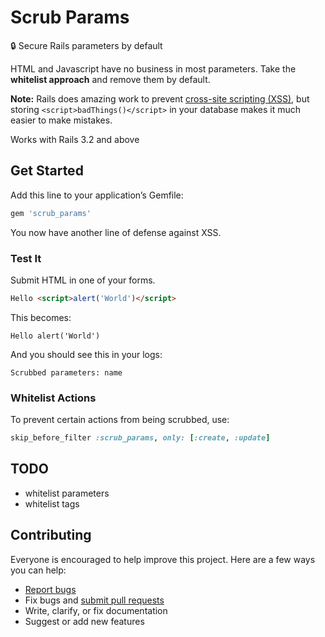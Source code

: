 # Scrub Params

:lock: Secure Rails parameters by default

HTML and Javascript have no business in most parameters. Take the **whitelist approach** and remove them by default.

**Note:** Rails does amazing work to prevent [cross-site scripting (XSS)](http://en.wikipedia.org/wiki/Cross-site_scripting), but storing `<script>badThings()</script>` in your database makes it much easier to make mistakes.

Works with Rails 3.2 and above

## Get Started

Add this line to your application’s Gemfile:

```ruby
gem 'scrub_params'
```

You now have another line of defense against XSS.

### Test It

Submit HTML in one of your forms.

```html
Hello <script>alert('World')</script>
```

This becomes:

```
Hello alert('World')
```

And you should see this in your logs:

```
Scrubbed parameters: name
```

### Whitelist Actions

To prevent certain actions from being scrubbed, use:

```ruby
skip_before_filter :scrub_params, only: [:create, :update]
```

## TODO

- whitelist parameters
- whitelist tags

## Contributing

Everyone is encouraged to help improve this project. Here are a few ways you can help:

- [Report bugs](https://github.com/ankane/scrub_params/issues)
- Fix bugs and [submit pull requests](https://github.com/ankane/scrub_params/pulls)
- Write, clarify, or fix documentation
- Suggest or add new features

